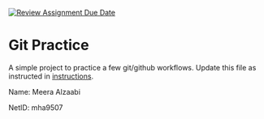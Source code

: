 [![Review Assignment Due Date](https://classroom.github.com/assets/deadline-readme-button-22041afd0340ce965d47ae6ef1cefeee28c7c493a6346c4f15d667ab976d596c.svg)](https://classroom.github.com/a/5vf9W1DH)
# Git Practice
A simple project to practice a few git/github workflows.  Update this file as instructed in [instructions](./instructions.md).

Name: Meera Alzaabi

NetID: mha9507
